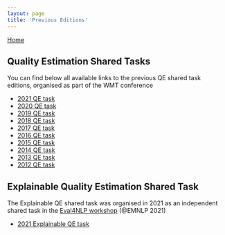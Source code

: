 ```yaml
---
layout: page
title: 'Previous Editions'
---
```

 
[Home](../wmt-qe-2022/index.md)

## Quality Estimation Shared Tasks

You can find below all available links to the previous QE shared task editions, organised as part of the WMT conference


* [2021 QE task](https://www.statmt.org/wmt21/quality-estimation-task.html)
* [2020 QE task](https://www.statmt.org/wmt20/quality-estimation-task.html)
* [2019 QE task](https://statmt.org/wmt19/qe-task.html)
* [2018 QE task](https://statmt.org/wmt18/quality-estimation-task.html)
* [2017 QE task](https://statmt.org/wmt17/quality-estimation-task.html)
* [2016 QE task](https://statmt.org/wmt16/quality-estimation-task.html)
* [2015 QE task](https://statmt.org/wmt15/quality-estimation-task.html)
* [2014 QE task](https://statmt.org/wmt14/quality-estimation-task.html)
* [2013 QE task](https://statmt.org/wmt13/quality-estimation-task.html)
* [2012 QE task](https://statmt.org/wmt12/quality-estimation-task.html)


## Explainable Quality Estimation Shared Task

The Explainable QE shared task was organised in 2021 as an independent shared task in the [Eval4NLP workshop](https://eval4nlp.github.io/) (@EMNLP 2021)

* [2021 Explainable QE task](https://eval4nlp.github.io/2021/sharedtask.html)

